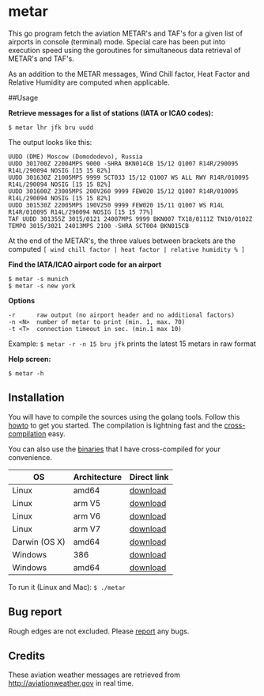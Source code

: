 # metar

This go program fetch the aviation METAR's and TAF's for a given list of airports in console (terminal) mode. Special care has been put into execution speed using the goroutines for simultaneous data retrieval of METAR's and TAF's.

As an addition to the METAR messages, Wind Chill factor, Heat Factor and Relative Humidity are computed when applicable.

##Usage

**Retrieve messages for a list of stations (IATA or ICAO codes):**

```$ metar lhr jfk bru uudd```

The output looks like this:

```
UUDD (DME) Moscow (Domododevo), Russia
UUDD 301700Z 22004MPS 9000 -SHRA BKN014CB 15/12 Q1007 R14R/290095 R14L/290094 NOSIG [15 15 82%]
UUDD 301630Z 21005MPS 9999 SCT033 15/12 Q1007 WS ALL RWY R14R/010095 R14L/290094 NOSIG [15 15 82%]
UUDD 301600Z 23005MPS 200V260 9999 FEW020 15/12 Q1007 R14R/010095 R14L/290094 NOSIG [15 15 82%]
UUDD 301530Z 22005MPS 190V250 9999 FEW020 15/11 Q1007 WS R14L R14R/010095 R14L/290094 NOSIG [15 15 77%]
TAF UUDD 301355Z 3015/0121 24007MPS 9999 BKN007 TX18/0111Z TN10/0102Z TEMPO 3015/3021 24013MPS 2100 -SHRA SCT004 BKN015CB

```

At the end of the METAR's, the three values between brackets are the computed  ```[ wind chill factor | heat factor | relative humidity % ]```

**Find the IATA/ICAO airport code for an airport**

```
$ metar -s munich
$ metar -s new york
```

**Options**

```
-r      raw output (no airport header and no additional factors)
-n <N>  number of metar to print (min. 1, max. 70)
-t <T>  connection timeout in sec. (min.1 max 10)
```
Example:   ```$ metar -r -n 15 bru jfk``` prints the latest 15 metars in raw format


**Help screen:**

```$ metar -h```

## Installation

You will have to compile the sources using the golang tools. Follow this [howto](https://golang.org/doc/code.html) to get you started. The compilation is lightning fast and the [cross-compilation](http://dave.cheney.net/2015/08/22/cross-compilation-with-go-1-5) easy.

You can also use the [binaries](https://github.com/esperlu/metar/tree/master/binaries) that I have cross-compiled for your convenience.

OS | Architecture | Direct link
------------ | ----------- | -------------
Linux | amd64 | [download](https://github.com/esperlu/metar/blob/master/binaries/linux/amd64/metar?raw=true)
Linux | arm V5 | [download](https://github.com/esperlu/metar/blob/master/binaries/linux/arm5/metar?raw=true)
Linux | arm V6 | [download](https://github.com/esperlu/metar/blob/master/binaries/linux/arm6/metar?raw=true)
Linux | arm V7 | [download](https://github.com/esperlu/metar/blob/master/binaries/linux/arm7/metar?raw=true)
Darwin (OS X) | amd64 | [download](https://github.com/esperlu/metar/blob/master/binaries/darwin/amd64/metar?raw=true)
Windows | 386 | [download](https://github.com/esperlu/metar/blob/master/binaries/windows/amd64/metar.exe?raw=true)
Windows | amd64 | [download](https://github.com/esperlu/metar/blob/master/binaries/windows/amd64/metar.exe?raw=true)


To run it (Linux and Mac): `$ ./metar`

## Bug report
Rough edges are not excluded. Please [report](https://github.com/esperlu/metar/issues) any bugs.

## Credits
These aviation weather messages are retrieved from http://aviationweather.gov in real time.
